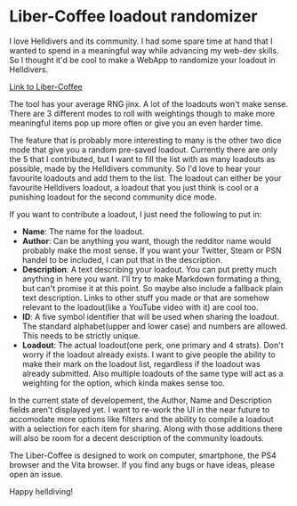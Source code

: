 # Liber-Coffee loadout randomizer

I love Helldivers and its community. I had some spare time at hand that I wanted to spend in a meaningful way while advancing my web-dev skills. So I thought it'd be cool to make a WebApp to randomize your loadout in Helldivers.

[Link to Liber-Coffee](http://vanemiera.github.io/liber-coffee/)  

The tool has your average RNG jinx. A lot of the loadouts won't make sense. There are 3 different modes to roll with weightings though to make more meaningful items pop up more often or give you an even harder time.

The feature that is probably more interesting to many is the other two dice mode that give you a random pre-saved loadout. Currently there are only the 5 that I contributed, but I want to fill the list with as many loadouts as possible, made by the Helldivers community. So I'd love to hear your favourite  loadouts and add them to the list. The loadout can either be your favourite Helldivers loadout, a loadout that you just think is cool or a punishing loadout for the second community dice mode.

If you want to contribute a loadout, I just need the following to put in:

* **Name**: The name for the loadout.  
* **Author**: Can be anything you want, though the redditor name would probably make the most sense. If you want your Twitter, Steam or PSN handel to be included, I can put that in the description.  
* **Description**: A text describing your loadout. You can put pretty much anything in here you want. I'll try to make Markdown formating a thing, but can't promise it at this point. So maybe also include a fallback plain text description. Links to other stuff you made or that are somehow relevant to the loadout(like a YouTube video with it) are cool too.  
* **ID**: A five symbol identifier that will be used when sharing the loadout. The standard alphabet(upper and lower case) and numbers are allowed. This needs to be strictly unique.  
* **Loadout**: The actual loadout(one perk, one primary and 4 strats). Don't worry if the loadout already exists. I want to give people the ability to make their mark on the loadout list, regardless if the loadout was already submitted. Also multiple loadouts of the same type will act as a weighting for the option, which kinda makes sense too.  

In the current state of developement, the Author, Name and Description fields aren't displayed yet. I want to re-work the UI in the near future to accomodate more options like filters and the ability to compile a loadout with a selection for each item for sharing. Along with those additions there will also be room for a decent description of the community loadouts.

The Liber-Coffee is designed to work on computer, smartphone, the PS4 browser and the Vita browser. If you find any bugs or have ideas, please open an issue.

Happy helldiving!
